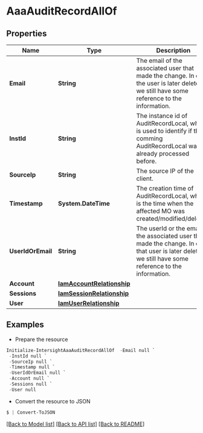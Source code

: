 # AaaAuditRecordAllOf
## Properties

Name | Type | Description | Notes
------------ | ------------- | ------------- | -------------
**Email** | **String** | The email of the associated user that made the change.  In case the user is later deleted, we still have some reference to the information. | [optional] 
**InstId** | **String** | The instance id of AuditRecordLocal, which is used to identify if the comming AuditRecordLocal was already processed before. | [optional] 
**SourceIp** | **String** | The source IP of the client. | [optional] 
**Timestamp** | **System.DateTime** | The creation time of AuditRecordLocal, which is the time when the affected MO was created/modified/deleted. | [optional] [readonly] 
**UserIdOrEmail** | **String** | The userId or the email of the associated user that made the change. In case that user is later deleted, we still have some reference to the information. | [optional] 
**Account** | [**IamAccountRelationship**](IamAccountRelationship.md) |  | [optional] 
**Sessions** | [**IamSessionRelationship**](IamSessionRelationship.md) |  | [optional] 
**User** | [**IamUserRelationship**](IamUserRelationship.md) |  | [optional] 

## Examples

- Prepare the resource
```powershell
Initialize-IntersightAaaAuditRecordAllOf  -Email null `
 -InstId null `
 -SourceIp null `
 -Timestamp null `
 -UserIdOrEmail null `
 -Account null `
 -Sessions null `
 -User null
```

- Convert the resource to JSON
```powershell
$ | Convert-ToJSON
```

[[Back to Model list]](../README.md#documentation-for-models) [[Back to API list]](../README.md#documentation-for-api-endpoints) [[Back to README]](../README.md)

